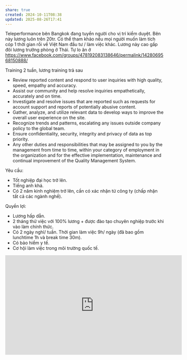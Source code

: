 ```yaml
---
share: true
created: 2024-10-11T08:38
updated: 2025-08-26T17:41
---
```

Teleperformance bên Bangkok đang tuyển người cho vị trí kiểm duyệt. Bên này lương luôn trên 20tr. Có thể tham khảo nếu mọi người muốn làm tích cóp 1 thời gian rồi về Việt Nam đầu tư / làm việc khác. Lương này cao gấp đôi lương trưởng phòng ở Thái. Tự lo ăn ở
https://www.facebook.com/groups/478192083138646/permalink/1428069568150888/

Training 2 tuần, lương training trả sau
- Review reported content and respond to user inquiries with high quality, speed, empathy and accuracy.
- Assist our community and help resolve inquiries empathetically, accurately and on time.
- Investigate and resolve issues that are reported such as requests for account support and reports of potentially abusive content.
- Gather, analyze, and utilize relevant data to develop ways to improve the overall user experience on the site.
- Recognize trends and patterns, escalating any issues outside company policy to the global team.
- Ensure confidentiality, security, integrity and privacy of data as top priority.
- Any other duties and responsibilities that may be assigned to you by the management from time to time, within your category of employment in the organization and for the effective implementation, maintenance and continual improvement of the Quality Management System.

Yêu cầu: 
- Tốt nghiệp đại học trở lên.
- Tiếng anh khá.
- Có 2 năm kinh nghiệm trở lên, cần có xác nhận từ công ty (chấp nhận tất cả các ngành nghề).

Quyền lợi: 
- Lương hấp dẫn.
- 2 tháng thử việc với 100% lương + được đào tạo chuyên nghiệp trước khi vào làm chính thức.
- Có 2 ngày nghỉ/ tuần. Thời gian làm việc 9h/ ngày (đã bao gồm lunchtime 1h và break time 30m).
- Có bảo hiểm y tế.
- Cơ hội làm việc trong môi trường quốc tế.

<iframe width="560" height="315" src="https://www.youtube.com/embed/sfvoHxfCvso?si=88ZRV-6xjG6sKe51" title="YouTube video player" frameborder="0" allow="accelerometer; autoplay; clipboard-write; encrypted-media; gyroscope; picture-in-picture; web-share" referrerpolicy="strict-origin-when-cross-origin" allowfullscreen></iframe>
